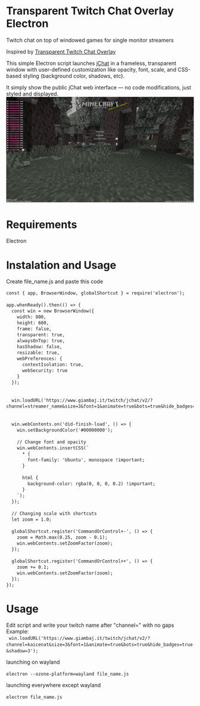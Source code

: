 # Transparent Twitch Chat Overlay Electron
Twitch chat on top of windowed games for single monitor streamers 

Inspired by
[Transparent Twitch Chat Overlay](https://github.com/baffler/Transparent-Twitch-Chat-Overlay/)

This simple Electron script launches [jChat](https://www.giambaj.it/twitch/jchat/) in a frameless, transparent window with user-defined customization like opacity, font, scale, and CSS-based styling (background color, shadows, etc).

It simply show the public jChat web interface — no code modifications, just styled and displayed.
![Preview](https://raw.githubusercontent.com/Waffelson/Transparent-Twitch-Chat-Overlay-Electron/refs/heads/main/20250626_09h52m39s_grim.png)

# Requirements 
Electron
# Instalation and Usage 
Create file_name.js and paste this code

```
const { app, BrowserWindow, globalShortcut } = require('electron');

app.whenReady().then(() => {
  const win = new BrowserWindow({
    width: 800,
    height: 600,
    frame: false,          
    transparent: true,     
    alwaysOnTop: true,     
    hasShadow: false,
    resizable: true,
    webPreferences: {
      contextIsolation: true,
      webSecurity: true
    }
  });

  
  win.loadURL('https://www.giambaj.it/twitch/jchat/v2/?channel=streamer_name&size=3&font=1&animate=true&bots=true&hide_badges=true&shadow=3');

  
  win.webContents.on('did-finish-load', () => {
    win.setBackgroundColor('#00000000');

    // Change font and opacity 
    win.webContents.insertCSS(`
      * {
        font-family: 'Ubuntu', monospace !important;
      }

      html {
        background-color: rgba(0, 0, 0, 0.2) !important;
      }
    `);
  });

  // Changing scale with shortcuts 
  let zoom = 1.0;

  globalShortcut.register('CommandOrControl+-', () => {
    zoom = Math.max(0.25, zoom - 0.1);
    win.webContents.setZoomFactor(zoom);
  });

  globalShortcut.register('CommandOrControl++', () => {
    zoom += 0.1;
    win.webContents.setZoomFactor(zoom);
  });
});
```

# Usage

Edit script and write your twitch name after "channel=" with no gaps                                                                              
Example:    
 ``` win.loadURL('https://www.giambaj.it/twitch/jchat/v2/?channel=kaicenat&size=3&font=1&animate=true&bots=true&hide_badges=true&shadow=3');```


 launching on wayland

```electron --ozone-platform=wayland file_name.js```

 launching everywhere except wayland

```electron file_name.js```
